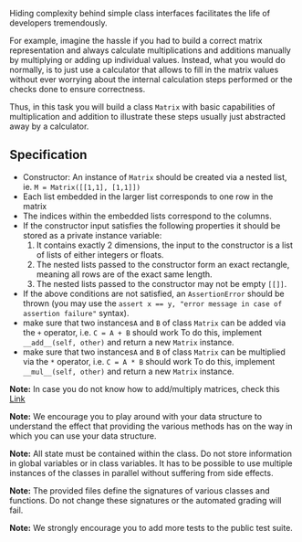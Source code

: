 Hiding complexity behind simple class interfaces facilitates the life of developers tremendously.

For example, imagine the hassle if you had to build a correct matrix representation and always calculate multiplications
and additions manually by multiplying or adding up individual values. Instead, what you would do normally,
is to just use a calculator that allows to fill in the matrix values without ever worrying about the internal
calculation steps performed or the checks done to ensure correctness.

Thus, in this task you will build a class `Matrix` with basic capabilities of multiplication and addition to illustrate
these steps usually just abstracted away by a calculator.

## Specification
- Constructor: An instance of `Matrix` should be created via a nested list, ie. `M = Matrix([[1,1], [1,1]])`
- Each list embedded in the larger list corresponds to one row in the matrix
- The indices within the embedded lists correspond to the columns.
- If the constructor input satisfies the following properties it should be stored as a private instance variable:
    1. It contains exactly 2 dimensions, the input to the constructor is a list of lists of either integers or floats.
    2. The nested lists passed to the constructor form an exact rectangle, meaning all rows are of the exact same length.
    3. The nested lists passed to the constructor may not be empty `[[]]`.
- If the above conditions are not satisfied, an `AssertionError` should be thrown
(you may use the `assert x == y, "error message in case of assertion failure"` syntax).
- make sure that two instances`A` and `B` of class `Matrix` can be added via the `+` operator, i.e. `C = A + B` should work
To do this, implement `__add__(self, other)` and return a new `Matrix` instance.
- make sure that two instances`A` and `B` of class `Matrix` can be multiplied via the `*` operator, i.e. `C = A * B` should work
To do this, implement `__mul__(self, other)` and return a new `Matrix` instance.


**Note:** In case you do not know how to add/multiply matrices, check this [Link](https://en.wikipedia.org/wiki/Matrix_(mathematics)#Matrix_multiplication)

**Note:** We encourage you to play around with your data structure to understand the effect that providing the various methods has on the way in which you can use your data structure.

**Note:** All state must be contained within the class. Do not store information in global variables or in class variables. It has to be possible to use multiple instances of the classes in parallel without suffering from side effects.

**Note:** The provided files define the signatures of various classes and functions. Do not change these signatures or the automated grading will fail.

**Note:** We strongly encourage you to add more tests to the public test suite.
